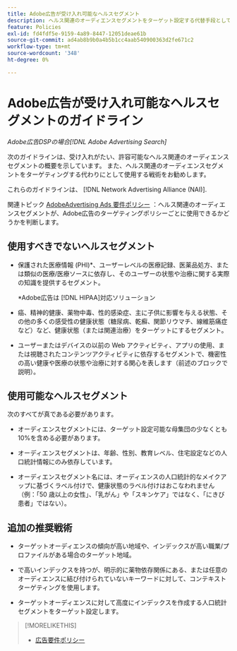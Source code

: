 ```yaml
---
title: Adobe広告が受け入れ可能なヘルスセグメント
description: ヘルス関連のオーディエンスセグメントをターゲット設定する代替手段として使用する、許容可能なヘルス関連のオーディエンスセグメントおよび戦術に関するガイドラインを参照してください。
feature: Policies
exl-id: fd4fdf5e-9159-4a89-8447-12051deae61b
source-git-commit: ad4ab8b9b0a4b5b1cc4aab540900363d2fe671c2
workflow-type: tm+mt
source-wordcount: '348'
ht-degree: 0%

---
```


# Adobe広告が受け入れ可能なヘルスセグメントのガイドライン

*Adobe広告DSPの場合[!DNL Adobe Advertising Search]*

次のガイドラインは、受け入れがたい、許容可能なヘルス関連のオーディエンスセグメントの概要を示しています。 また、ヘルス関連のオーディエンスセグメントをターゲティングする代わりにとして使用する戦術をお勧めします。

これらのガイドラインは、 [!DNL Network Advertising Alliance (NAI)].

関連トピック [AdobeAdvertising Ads 要件ポリシー](/help/policies/ad-requirements-policy.md) ：ヘルス関連のオーディエンスセグメントが、Adobe広告のターゲティングポリシーごとに使用できるかどうかを判断します。

## 使用すべきでないヘルスセグメント

* 保護された医療情報 (PHI)\*、ユーザーレベルの医療記録、医薬品処方、または類似の医療/医療ソースに依存し、そのユーザーの状態や治療に関する実際の知識を提供するセグメント。

   \*Adobe広告は [!DNL HIPAA]対応ソリューション

* 癌、精神的健康、薬物中毒、性的感染症、主に子供に影響を与える状態、その他の多くの感受性の健康状態（糖尿病、乾癬、関節リウマチ、線維筋痛症など）など、健康状態（または関連治療）をターゲットにするセグメント。

* ユーザーまたはデバイスの以前の Web アクティビティ、アプリの使用、または視聴されたコンテンツアクティビティに依存するセグメントで、機密性の高い健康や医療の状態や治療に対する関心を表します（前述のブロックで説明）。

## 使用可能なヘルスセグメント

次のすべてが真である必要があります。

* オーディエンスセグメントには、ターゲット設定可能な母集団の少なくとも 10%を含める必要があります。

* オーディエンスセグメントは、年齢、性別、教育レベル、住宅設定などの人口統計情報にのみ依存しています。

* オーディエンスセグメント名には、オーディエンスの人口統計的なメイクアップに基づくラベル付けで、健康状態のラベル付けはおこなわれません（例：「50 歳以上の女性」、「乳がん」や「スキンケア」ではなく、「にきび患者」ではない）。

## 追加の推奨戦術

* ターゲットオーディエンスの傾向が高い地域や、インデックスが高い職業/プロファイルがある場合のターゲット地域。

* で高いインデックスを持つが、明示的に薬物依存関係にある、または任意のオーディエンスに結び付けられていないキーワードに対して、コンテキストターゲティングを使用します。

* ターゲットオーディエンスに対して高度にインデックスを作成する人口統計セグメントをターゲット設定します。

>[!MORELIKETHIS]
>
>* [広告要件ポリシー](/help/policies/ad-requirements-policy.md)

